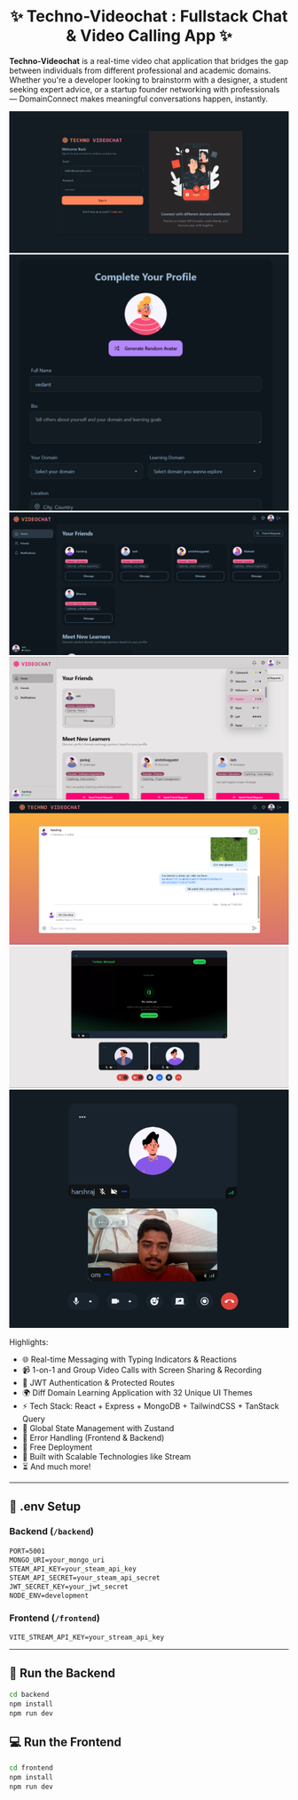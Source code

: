 <h1 align="center">✨ Techno-Videochat : Fullstack Chat & Video Calling App ✨</h1>

**Techno-Videochat** is a real-time video chat application that bridges the gap between individuals from different professional and academic domains. Whether you're a developer looking to brainstorm with a designer, a student seeking expert advice, or a startup founder networking with professionals — DomainConnect makes meaningful conversations happen, instantly.


![Login Page](/frontend/public/loginPage.png)
![Onboarding](/frontend/public/onBoarding.png)
![Homepage ](/frontend/public/homePage.png)
![DiffTheme](/frontend/public/diffTheme.png)
![ChatPage ](/frontend/public/chatPage.png)
![Videochat](/frontend/public/videoChat.png)
![VideoCall](/frontend/public/videoCall.png)

Highlights:

- 🌐 Real-time Messaging with Typing Indicators & Reactions
- 📹 1-on-1 and Group Video Calls with Screen Sharing & Recording
- 🔐 JWT Authentication & Protected Routes
- 🌍 Diff Domain Learning Application with 32 Unique UI Themes
- ⚡ Tech Stack: React + Express + MongoDB + TailwindCSS + TanStack Query
- 🧠 Global State Management with Zustand
- 🚨 Error Handling (Frontend & Backend)
- 🚀 Free Deployment
- 🎯 Built with Scalable Technologies like Stream
- ⏳ And much more!

---

## 🧪 .env Setup

### Backend (`/backend`)

```
PORT=5001
MONGO_URI=your_mongo_uri
STEAM_API_KEY=your_steam_api_key
STEAM_API_SECRET=your_steam_api_secret
JWT_SECRET_KEY=your_jwt_secret
NODE_ENV=development
```

### Frontend (`/frontend`)

```
VITE_STREAM_API_KEY=your_stream_api_key
```

---

## 🔧 Run the Backend

```bash
cd backend
npm install
npm run dev
```

## 💻 Run the Frontend

```bash
cd frontend
npm install
npm run dev
```
